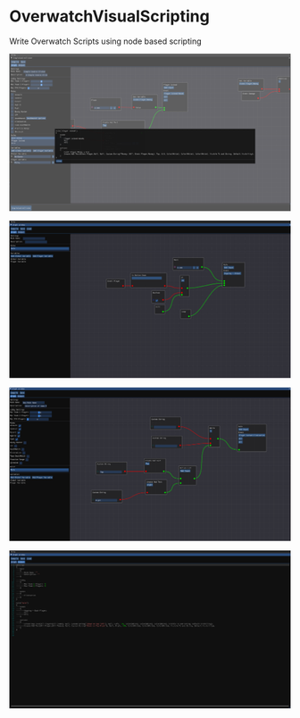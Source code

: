 # OverwatchVisualScripting
 Write Overwatch Scripts using node based scripting
 
![img](Images/img4.png)

![img](Images/img3.png)
 
![img](Images/img1.png)

![img](Images/img2.png)
